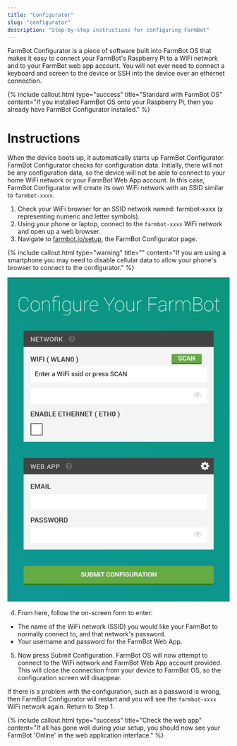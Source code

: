 ```yaml
---
title: "Configurator"
slug: "configurator"
description: "Step-by-step instructions for configuring FarmBot"
---
```


FarmBot Configurator is a piece of software built into FarmBot OS that makes it easy to connect your FarmBot's Raspberry Pi to a WiFi network and to your FarmBot web app account. You will not ever need to connect a keyboard and screen to the device or SSH into the device over an ethernet connection.

{%
include callout.html
type="success"
title="Standard with FarmBot OS"
content="If you installed FarmBot OS onto your Raspberry Pi, then you already have FarmBot Configurator installed."
%}

# Instructions
When the device boots up, it automatically starts up FarmBot Configurator.
FarmBot Configurator checks for configuration data. Initially, there will not be any configuration data, so the device will not be able to connect to your home WiFi network or your FarmBot Web App account.
In this case, FarmBot Configurator will create its own WiFi network with an SSID similar to `farmbot-xxxx`.

1. Check your WiFi browser for an SSID network named: farmbot-xxxx (x representing numeric and letter symbols).
2. Using your phone or laptop, connect to the `farmbot-xxxx` WiFi network and open up a web browser.
3. Navigate to [farmbot.io/setup](http://farmbot.io/setup), the FarmBot Configurator page.

{%
include callout.html
type="warning"
title=""
content="If you are using a smartphone you may need to disable cellular data to allow your phone's browser to connect to the configurator."
%}



![configurator.png](_images/configurator.png)

4. From here, follow the on-screen form to enter:
 * The name of the WiFi network (SSID) you would like your FarmBot to normally connect to, and that network's password.
 * Your username and password for the FarmBot Web App.
5. Now press <span class="fb-button fb-green">Submit Configuration</span>. FarmBot OS will now attempt to connect to the WiFi network and FarmBot Web App account provided. This will close the connection from your device to FarmBot OS, so the configuration screen will disappear.

If there is a problem with the configuration, such as a password is wrong, then FarmBot Configurator will restart and you will see the `farmbot-xxxx` WiFi network again. Return to Step 1.

{%
include callout.html
type="success"
title="Check the web app"
content="If all has gone well during your setup, you should now see your FarmBot 'Online' in the web application interface."
%}

